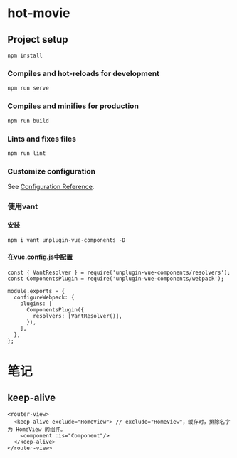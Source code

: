 # hot-movie

## Project setup
```
npm install
```

### Compiles and hot-reloads for development
```
npm run serve
```

### Compiles and minifies for production
```
npm run build
```

### Lints and fixes files
```
npm run lint
```

### Customize configuration
See [Configuration Reference](https://cli.vuejs.org/config/).

### 使用vant

#### 安装
```
npm i vant unplugin-vue-components -D
```

#### 在vue.config.js中配置

```
const { VantResolver } = require('unplugin-vue-components/resolvers');
const ComponentsPlugin = require('unplugin-vue-components/webpack');

module.exports = {
  configureWebpack: {
    plugins: [
      ComponentsPlugin({
        resolvers: [VantResolver()],
      }),
    ],
  },
};

```

# 笔记

## keep-alive
```
<router-view>
  <keep-alive exclude="HomeView"> // exclude="HomeView"，缓存时，排除名字为 HomeView 的组件。
    <component :is="Component"/>
  </keep-alive>
</router-view>
```